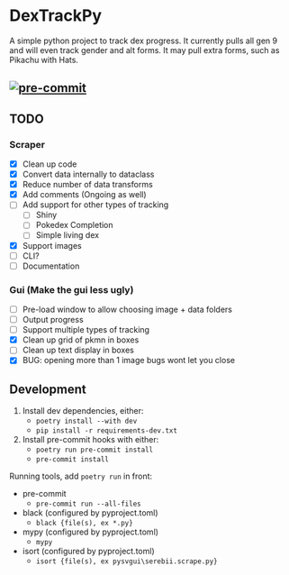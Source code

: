 # DexTrackPy
A simple python project to track dex progress. It currently pulls all gen 9 and will even track gender and alt forms. It may pull extra forms, such as Pikachu with Hats.

[![pre-commit](https://img.shields.io/badge/pre--commit-enabled-brightgreen?logo=pre-commit)](https://github.com/pre-commit/pre-commit)
---
## TODO
### Scraper
- [x] Clean up code
- [x] Convert data internally to dataclass
- [x] Reduce number of data transforms
- [x] Add comments (Ongoing as well)
- [ ] Add support for other types of tracking
  - [ ] Shiny
  - [ ] Pokedex Completion
  - [ ] Simple living dex
- [x] Support images
- [ ] CLI?
- [ ] Documentation
### Gui (Make the gui less ugly)
- [ ] Pre-load window to allow choosing image + data folders
- [ ] Output progress
- [ ] Support multiple types of tracking
- [x] Clean up grid of pkmn in boxes
- [ ] Clean up text display in boxes
- [x] BUG: opening more than 1 image bugs wont let you close

## Development
1. Install dev dependencies, either:
   - `poetry install --with dev`
   - `pip install -r requirements-dev.txt`
2. Install pre-commit hooks with either:
   - `poetry run pre-commit install`
   - `pre-commit install`

Running tools, add `poetry run` in front:
- pre-commit
  - `pre-commit run --all-files`
- black (configured by pyproject.toml)
  - `black {file(s), ex *.py}`
- mypy (configured by pyproject.toml)
  - `mypy`
- isort (configured by pyproject.toml)
  - `isort {file(s), ex pysvgui\serebii.scrape.py}`

